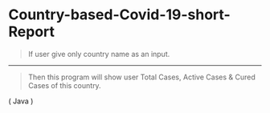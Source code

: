 # Country-based-Covid-19-short-Report
> If user give only country name as an input.
---
> Then this program will show user Total Cases, Active Cases & Cured Cases of this country.
<p> ( Java ) </p>
